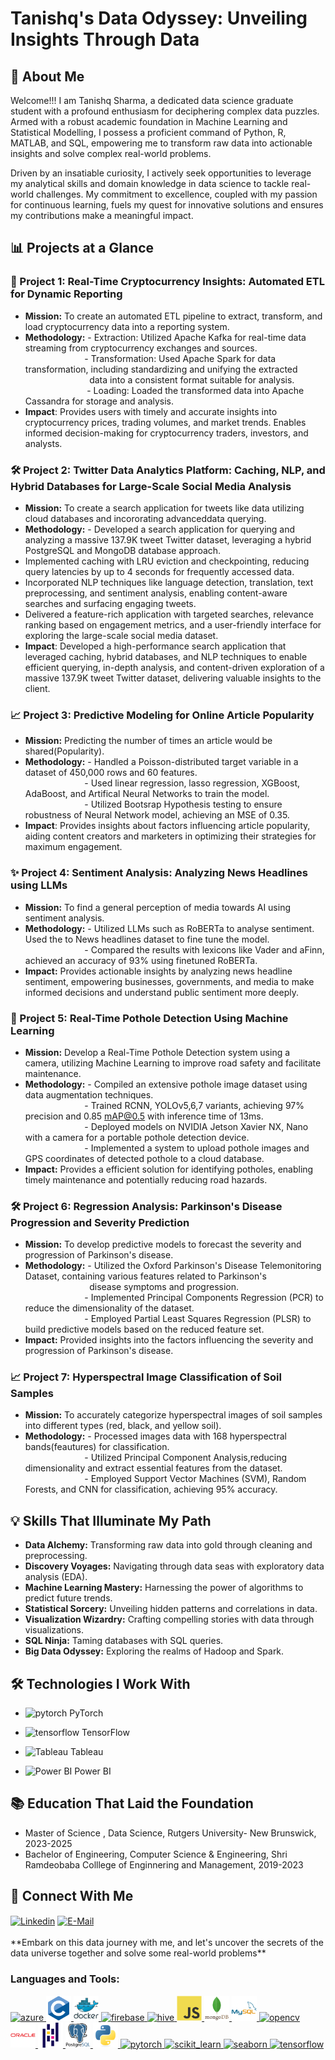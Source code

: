 # Tanishq's Data Odyssey: Unveiling Insights Through Data

## 🚀 About Me

Welcome!!! I am Tanishq Sharma, a dedicated data science graduate student with a profound enthusiasm for deciphering complex data puzzles. Armed with a robust academic foundation in Machine Learning and Statistical Modelling, I possess a proficient command of Python, R, MATLAB, and SQL, empowering me to transform raw data into actionable insights and solve complex real-world problems.

Driven by an insatiable curiosity, I actively seek opportunities to leverage my analytical skills and domain knowledge in data science to tackle real-world challenges. My commitment to excellence, coupled with my passion for continuous learning, fuels my quest for innovative solutions and ensures my contributions make a meaningful impact.

## 📊 Projects at a Glance

### 🌟 Project 1: Real-Time Cryptocurrency Insights: Automated ETL for Dynamic Reporting

- **Mission:** To create an automated ETL pipeline to extract, transform, and load cryptocurrency data into a reporting system.
- **Methodology:** - Extraction: Utilized Apache Kafka for real-time data streaming from cryptocurrency exchanges and sources.<br>
&nbsp;&nbsp;&nbsp;&nbsp;&nbsp;&nbsp;&nbsp;&nbsp;&nbsp;&nbsp;&nbsp;&nbsp;&nbsp;&nbsp;&nbsp;&nbsp;&nbsp;&nbsp;&nbsp;&nbsp;&nbsp;&nbsp;&nbsp; - Transformation: Used Apache Spark for data transformation, including standardizing and unifying the extracted &nbsp;&nbsp;&nbsp;&nbsp;&nbsp;&nbsp;&nbsp;&nbsp;&nbsp;&nbsp;&nbsp;&nbsp;&nbsp;&nbsp;&nbsp;&nbsp;&nbsp;&nbsp;&nbsp;&nbsp;&nbsp;&nbsp;&nbsp;&nbsp;&nbsp; data into a consistent format suitable for analysis.<br>
&nbsp;&nbsp;&nbsp;&nbsp;&nbsp;&nbsp;&nbsp;&nbsp;&nbsp;&nbsp;&nbsp;&nbsp;&nbsp;&nbsp;&nbsp;&nbsp;&nbsp;&nbsp;&nbsp;&nbsp;&nbsp;&nbsp;&nbsp;&nbsp; - Loading: Loaded the transformed data into Apache Cassandra for storage and analysis.
- **Impact**: Provides users with timely and accurate insights into cryptocurrency prices, trading volumes, and market trends. Enables informed decision-making for cryptocurrency traders, investors, and analysts.

### 🛠️ Project 2: Twitter Data Analytics Platform: Caching, NLP, and Hybrid Databases for Large-Scale Social Media Analysis

- **Mission:** To create a search application for tweets like data utilizing cloud databases and incororating advanceddata querying.
- **Methodology:** - Developed a search application for querying and analyzing a massive 137.9K tweet Twitter dataset, leveraging a hybrid PostgreSQL and MongoDB database approach.<br>
- Implemented caching with LRU eviction and checkpointing, reducing query latencies by up to 4 seconds for frequently accessed data.<br>
- Incorporated NLP techniques like language detection, translation, text preprocessing, and sentiment analysis, enabling content-aware searches and surfacing engaging tweets.<br>
- Delivered a feature-rich application with targeted searches, relevance ranking based on engagement metrics, and a user-friendly interface for exploring the large-scale social media dataset.
- **Impact**: Developed a high-performance search application that leveraged caching, hybrid databases, and NLP techniques to enable efficient querying, in-depth analysis, and content-driven exploration of a massive 137.9K tweet Twitter dataset, delivering valuable insights to the client.

### 📈 Project 3: Predictive Modeling for Online Article Popularity 

- **Mission:** Predicting the number of times an article would be shared(Popularity).
- **Methodology:** - Handled a Poisson-distributed target variable in a dataset of 450,000 rows and 60 features.<br>
&nbsp;&nbsp;&nbsp;&nbsp;&nbsp;&nbsp;&nbsp;&nbsp;&nbsp;&nbsp;&nbsp;&nbsp;&nbsp;&nbsp;&nbsp;&nbsp;&nbsp;&nbsp;&nbsp;&nbsp;&nbsp;&nbsp;&nbsp; - Used linear regression, lasso regression, XGBoost, AdaBoost, and Artifical Neural Networks to train the model.<br>
&nbsp;&nbsp;&nbsp;&nbsp;&nbsp;&nbsp;&nbsp;&nbsp;&nbsp;&nbsp;&nbsp;&nbsp;&nbsp;&nbsp;&nbsp;&nbsp;&nbsp;&nbsp;&nbsp;&nbsp;&nbsp;&nbsp;&nbsp; - Utilized Bootsrap Hypothesis testing to ensure robustness of Neural Network model, achieving an MSE of 0.35.
- **Impact**: Provides insights about factors influencing article popularity, aiding content creators and marketers in optimizing their strategies for maximum engagement.

### ✨ Project 4: Sentiment Analysis: Analyzing News Headlines using LLMs

- **Mission:** To find a general perception of media towards AI using sentiment analysis.
- **Methodology:** - Utilized LLMs such as RoBERTa to analyse sentiment. Used the to News headlines dataset to fine tune the model.<br>
&nbsp;&nbsp;&nbsp;&nbsp;&nbsp;&nbsp;&nbsp;&nbsp;&nbsp;&nbsp;&nbsp;&nbsp;&nbsp;&nbsp;&nbsp;&nbsp;&nbsp;&nbsp;&nbsp;&nbsp;&nbsp;&nbsp;&nbsp; - Compared the results with lexicons like Vader and aFinn, achieved an accuracy of 93% using finetuned RoBERTa.
- **Impact:** Provides actionable insights by analyzing news headline sentiment, empowering businesses, governments, and media to make  informed decisions and understand public sentiment more deeply.

### 🚀 Project 5: Real-Time Pothole Detection Using Machine Learning 

- **Mission:** Develop a Real-Time Pothole Detection system using a camera, utilizing Machine Learning to improve road safety and facilitate maintenance.
- **Methodology:** - Compiled an extensive pothole image dataset using data augmentation techniques.<br>
&nbsp;&nbsp;&nbsp;&nbsp;&nbsp;&nbsp;&nbsp;&nbsp;&nbsp;&nbsp;&nbsp;&nbsp;&nbsp;&nbsp;&nbsp;&nbsp;&nbsp;&nbsp;&nbsp;&nbsp;&nbsp;&nbsp;&nbsp; - Trained RCNN, YOLOv5,6,7 variants, achieving 97% precision and 0.85 mAP@0.5 with inference time of 13ms.<br>
&nbsp;&nbsp;&nbsp;&nbsp;&nbsp;&nbsp;&nbsp;&nbsp;&nbsp;&nbsp;&nbsp;&nbsp;&nbsp;&nbsp;&nbsp;&nbsp;&nbsp;&nbsp;&nbsp;&nbsp;&nbsp;&nbsp;&nbsp; - Deployed models on NVIDIA Jetson Xavier NX, Nano with a camera for a portable pothole detection device.<br>
&nbsp;&nbsp;&nbsp;&nbsp;&nbsp;&nbsp;&nbsp;&nbsp;&nbsp;&nbsp;&nbsp;&nbsp;&nbsp;&nbsp;&nbsp;&nbsp;&nbsp;&nbsp;&nbsp;&nbsp;&nbsp;&nbsp;&nbsp; - Implemented a system to upload pothole images and GPS coordinates of detected pothole to a cloud database.
- **Impact:** Provides a efficient solution for identifying potholes, enabling timely maintenance and potentially reducing road hazards.

### 🛠️ Project 6: Regression Analysis: Parkinson's Disease Progression and Severity Prediction

- **Mission:** To develop predictive models to forecast the severity and progression of Parkinson's disease.
- **Methodology:** - Utilized the Oxford Parkinson's Disease Telemonitoring Dataset, containing various features related to Parkinson's &nbsp;&nbsp;&nbsp;&nbsp;&nbsp;&nbsp;&nbsp;&nbsp;&nbsp;&nbsp;&nbsp;&nbsp;&nbsp;&nbsp;&nbsp;&nbsp;&nbsp;&nbsp;&nbsp;&nbsp;&nbsp;&nbsp;&nbsp;&nbsp;&nbsp; disease symptoms and progression.<br>
&nbsp;&nbsp;&nbsp;&nbsp;&nbsp;&nbsp;&nbsp;&nbsp;&nbsp;&nbsp;&nbsp;&nbsp;&nbsp;&nbsp;&nbsp;&nbsp;&nbsp;&nbsp;&nbsp;&nbsp;&nbsp;&nbsp;&nbsp; - Implemented Principal Components Regression (PCR) to reduce the dimensionality of the dataset.<br>
&nbsp;&nbsp;&nbsp;&nbsp;&nbsp;&nbsp;&nbsp;&nbsp;&nbsp;&nbsp;&nbsp;&nbsp;&nbsp;&nbsp;&nbsp;&nbsp;&nbsp;&nbsp;&nbsp;&nbsp;&nbsp;&nbsp;&nbsp; - Employed Partial Least Squares Regression (PLSR) to build predictive models based on the reduced feature set.
- **Impact:** Provided insights into the factors influencing the severity and progression of Parkinson's disease.

### 📈 Project 7: Hyperspectral Image Classification of Soil Samples

- **Mission:** To accurately categorize hyperspectral images of soil samples into different types (red, black, and yellow soil).
- **Methodology:** - Processed images data with 168 hyperspectral bands(feautures) for classification.<br>
&nbsp;&nbsp;&nbsp;&nbsp;&nbsp;&nbsp;&nbsp;&nbsp;&nbsp;&nbsp;&nbsp;&nbsp;&nbsp;&nbsp;&nbsp;&nbsp;&nbsp;&nbsp;&nbsp;&nbsp;&nbsp;&nbsp;&nbsp; - Utilized Principal Component Analysis,reducing dimensionality and extract essential features from the dataset.<br>
&nbsp;&nbsp;&nbsp;&nbsp;&nbsp;&nbsp;&nbsp;&nbsp;&nbsp;&nbsp;&nbsp;&nbsp;&nbsp;&nbsp;&nbsp;&nbsp;&nbsp;&nbsp;&nbsp;&nbsp;&nbsp;&nbsp;&nbsp; - Employed Support Vector Machines (SVM), Random Forests, and CNN for classification, achieving 95% accuracy.

## 💡 Skills That Illuminate My Path

- **Data Alchemy:** Transforming raw data into gold through cleaning and preprocessing.
- **Discovery Voyages:** Navigating through data seas with exploratory data analysis (EDA).
- **Machine Learning Mastery:** Harnessing the power of algorithms to predict future trends.
- **Statistical Sorcery:** Unveiling hidden patterns and correlations in data.
- **Visualization Wizardry:** Crafting compelling stories with data through visualizations.
- **SQL Ninja:** Taming databases with SQL queries.
- **Big Data Odyssey:** Exploring the realms of Hadoop and Spark.

## 🛠️ Technologies I Work With

- <img src="https://www.vectorlogo.zone/logos/pytorch/pytorch-icon.svg" alt="pytorch" width="20" height="20"/> PyTorch
- <img src="https://www.vectorlogo.zone/logos/tensorflow/tensorflow-icon.svg" alt="tensorflow" width="20" height="20"/> TensorFlow

- <img src="https://cdn.worldvectorlogo.com/logos/tableau-software.svg" alt="Tableau" width="20" height="20"/> Tableau
- <img src="https://upload.wikimedia.org/wikipedia/commons/c/cf/New_Power_BI_Logo.svg" alt="Power BI" width="20" height="20"/> Power BI

## 📚 Education That Laid the Foundation

- Master of Science , Data Science, Rutgers University- New Brunswick, 2023-2025
- Bachelor of Engineering, Computer Science & Engineering, Shri Ramdeobaba Colllege of Enginnering and Management, 2019-2023

## 📧 Connect With Me

<p align="left">
<a href="https://www.linkedin.com/in/tanishq-sharma-ts" target="blank"><img align="center" src="https://raw.githubusercontent.com/rahuldkjain/github-profile-readme-generator/master/src/images/icons/Social/linked-in-alt.svg" alt="Linkedin" height="30" width="40" /></a>
<a href="mailto:tanishqsharma1.ts@gmail.com" target="blank"><img align="center" src="https://cdn4.iconfinder.com/data/icons/social-media-logos-6/512/112-gmail_email_mail-1024.png" alt="E-Mail" height="35" width="40" /></a>

<br>
<br>
**Embark on this data journey with me, and let's uncover the secrets of the data universe together and solve some real-world problems** 



<h3 align="left">Languages and Tools:</h3>
<a href="https://azure.microsoft.com/en-in/" target="_blank" rel="noreferrer"> <img src="https://www.vectorlogo.zone/logos/microsoft_azure/microsoft_azure-icon.svg" alt="azure" width="40" height="40"/> </a> <a href="https://www.cprogramming.com/" target="_blank" rel="noreferrer"> <img src="https://raw.githubusercontent.com/devicons/devicon/master/icons/c/c-original.svg" alt="c" width="40" height="40"/> </a> <a href="https://www.docker.com/" target="_blank" rel="noreferrer"> <img src="https://raw.githubusercontent.com/devicons/devicon/master/icons/docker/docker-original-wordmark.svg" alt="docker" width="40" height="40"/> </a> <a href="https://firebase.google.com/" target="_blank" rel="noreferrer"> <img src="https://www.vectorlogo.zone/logos/firebase/firebase-icon.svg" alt="firebase" width="40" height="40"/> </a> <a href="https://hive.apache.org/" target="_blank" rel="noreferrer"> <img src="https://www.vectorlogo.zone/logos/apache_hive/apache_hive-icon.svg" alt="hive" width="40" height="40"/> </a> <a href="https://www.java.com" target="_blank" rel="noreferrer"> <img src="https://raw.githubusercontent.com/devicons/devicon/master/icons/javascript/javascript-original.svg" alt="javascript" width="40" height="40"/> </a> <a  <img src="https://upload.wikimedia.org/wikipedia/commons/2/21/Matlab_Logo.png" alt="matlab" width="40" height="40"/> </a> <a href="https://www.mongodb.com/" target="_blank" rel="noreferrer"> <img src="https://raw.githubusercontent.com/devicons/devicon/master/icons/mongodb/mongodb-original-wordmark.svg" alt="mongodb" width="40" height="40"/> </a> <a href="https://www.mysql.com/" target="_blank" rel="noreferrer"> <img src="https://raw.githubusercontent.com/devicons/devicon/master/icons/mysql/mysql-original-wordmark.svg" alt="mysql" width="40" height="40"/> </a> <a href="https://opencv.org/" target="_blank" rel="noreferrer"> <img src="https://www.vectorlogo.zone/logos/opencv/opencv-icon.svg" alt="opencv" width="40" height="40"/> </a> <a href="https://www.oracle.com/" target="_blank" rel="noreferrer"> <img src="https://raw.githubusercontent.com/devicons/devicon/master/icons/oracle/oracle-original.svg" alt="oracle" width="40" height="40"/> </a> <a href="https://pandas.pydata.org/" target="_blank" rel="noreferrer"> <img src="https://raw.githubusercontent.com/devicons/devicon/2ae2a900d2f041da66e950e4d48052658d850630/icons/pandas/pandas-original.svg" alt="pandas" width="40" height="40"/> </a> <a href="https://www.postgresql.org" target="_blank" rel="noreferrer"> <img src="https://raw.githubusercontent.com/devicons/devicon/master/icons/postgresql/postgresql-original-wordmark.svg" alt="postgresql" width="40" height="40"/> </a> <a href="https://www.python.org" target="_blank" rel="noreferrer"> <img src="https://raw.githubusercontent.com/devicons/devicon/master/icons/python/python-original.svg" alt="python" width="40" height="40"/> </a> <a href="https://pytorch.org/" target="_blank" rel="noreferrer"> <img src="https://www.vectorlogo.zone/logos/pytorch/pytorch-icon.svg" alt="pytorch" width="40" height="40"/> </a> <a href="https://scikit-learn.org/" target="_blank" rel="noreferrer"> <img src="https://upload.wikimedia.org/wikipedia/commons/0/05/Scikit_learn_logo_small.svg" alt="scikit_learn" width="40" height="40"/> </a> <a href="https://seaborn.pydata.org/" target="_blank" rel="noreferrer"> <img src="https://seaborn.pydata.org/_images/logo-mark-lightbg.svg" alt="seaborn" width="40" height="40"/> </a> <a href="https://www.tensorflow.org" target="_blank" rel="noreferrer"> <img src="https://www.vectorlogo.zone/logos/tensorflow/tensorflow-icon.svg" alt="tensorflow" width="40" height="40"/> </a> </p>

